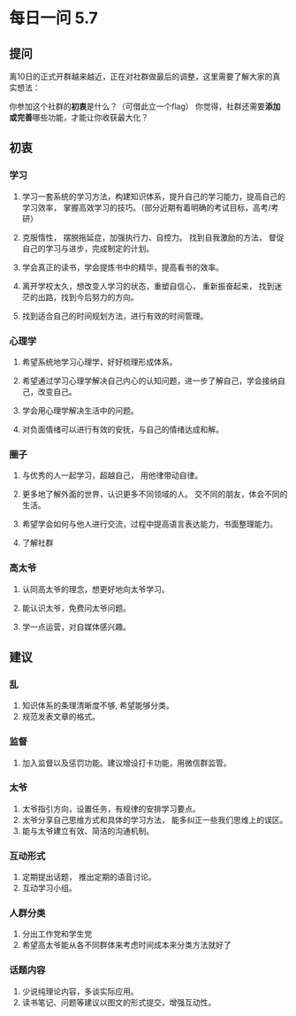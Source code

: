 # 每日一问 5.7

## 提问
离10日的正式开群越来越近，正在对社群做最后的调整，这里需要了解大家的真实想法：

你参加这个社群的**初衷**是什么？（可借此立一个flag）
你觉得，社群还需要**添加或完善**哪些功能，才能让你收获最大化？


## 初衷

### 学习

1. 学习一套系统的学习方法，构建知识体系，提升自己的学习能力，提高自己的学习效率， 掌握高效学习的技巧。（部分近期有着明确的考试目标，高考/考研）

2. 克服惰性， 摆脱拖延症，加强执行力、自控力。 找到自我激励的方法， 督促自己的学习与进步，完成制定的计划。

3. 学会真正的读书，学会提炼书中的精华，提高看书的效率。

4. 离开学校太久，想改变人学习的状态，重塑自信心， 重新振奋起来， 找到迷茫的出路，找到今后努力的方向。 

5. 找到适合自己的时间规划方法，进行有效的时间管理。

### 心理学

1. 希望系统地学习心理学，好好梳理形成体系。

2. 希望通过学习心理学解决自己内心的认知问题，进一步了解自己，学会接纳自己，改变自己。

3. 学会用心理学解决生活中的问题。

4. 对负面情绪可以进行有效的安抚，与自己的情绪达成和解。

### 圈子

1. 与优秀的人一起学习，超越自己， 用他律带动自律。

2. 更多地了解外面的世界，认识更多不同领域的人。 交不同的朋友，体会不同的生活。

3. 希望学会如何与他人进行交流，过程中提高语言表达能力，书面整理能力。

5. 了解社群

### 高太爷

1. 认同高太爷的理念，想更好地向太爷学习。

2. 能认识太爷，免费问太爷问题。

3. 学一点运营，对自媒体感兴趣。


## 建议

### 乱
1. 知识体系的条理清晰度不够, 希望能够分类。
2. 规范发表文章的格式。

### 监督
1. 加入监督以及惩罚功能。建议增设打卡功能，用微信群监管。

### 太爷
1. 太爷指引方向，设置任务，有规律的安排学习要点。
2. 太爷分享自己思维方式和具体的学习方法， 能多纠正一些我们思维上的误区。
3. 能与太爷建立有效、简洁的沟通机制。

### 互动形式
1. 定期提出话题， 推出定期的语音讨论。
2. 互动学习小组。

### 人群分类
1. 分出工作党和学生党 
2. 希望高太爷能从各不同群体来考虑时间成本来分类方法就好了

### 话题内容
1. 少说纯理论内容，多谈实际应用。
2. 读书笔记、问题等建议以图文的形式提交，增强互动性。





